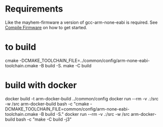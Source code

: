 # Requirements
Like the mayhem-firmware a version of gcc-arm-none-eabi is required. See [Compile Firmware](https://github.com/portapack-mayhem/mayhem-firmware/wiki/Compile-firmware) on how to get started.

# to build

cmake -DCMAKE_TOOLCHAIN_FILE=../common/config/arm-none-eabi-toolchain.cmake -B build -S.
make -C build


# build with docker
docker build -t arm-docker-build ../common/config
docker run --rm -v .:/src -w /src arm-docker-build bash -c "cmake -DCMAKE_TOOLCHAIN_FILE=common/config/arm-none-eabi-toolchain.cmake -B build -S."
docker run --rm -v .:/src -w /src arm-docker-build bash -c "make -C build -j3"
